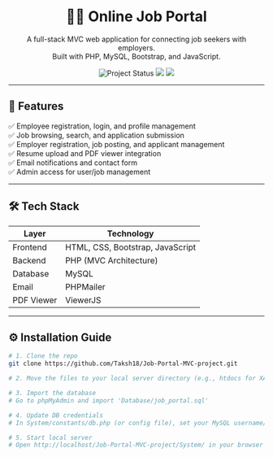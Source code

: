 <h1 align="center">🧑‍💼 Online Job Portal</h1>
<p align="center">
  A full-stack MVC web application for connecting job seekers with employers.<br>
  Built with PHP, MySQL, Bootstrap, and JavaScript.
</p>

<p align="center">
  <img src="https://img.shields.io/badge/status-active-brightgreen" alt="Project Status">
  <img src="https://img.shields.io/badge/language-PHP-blue.svg">
  <img src="https://img.shields.io/badge/license-MIT-lightgrey.svg">
</p>

---

## 🚀 Features

✅ Employee registration, login, and profile management  
✅ Job browsing, search, and application submission  
✅ Employer registration, job posting, and applicant management  
✅ Resume upload and PDF viewer integration  
✅ Email notifications and contact form  
✅ Admin access for user/job management  

---

## 🛠️ Tech Stack

| Layer       | Technology                      |
|-------------|----------------------------------|
| Frontend    | HTML, CSS, Bootstrap, JavaScript |
| Backend     | PHP (MVC Architecture)           |
| Database    | MySQL                            |
| Email       | PHPMailer                        |
| PDF Viewer  | ViewerJS                         |

---



## ⚙️ Installation Guide

```bash
# 1. Clone the repo
git clone https://github.com/Taksh18/Job-Portal-MVC-project.git

# 2. Move the files to your local server directory (e.g., htdocs for XAMPP)

# 3. Import the database
# Go to phpMyAdmin and import 'Database/job_portal.sql'

# 4. Update DB credentials
# In System/constants/db.php (or config file), set your MySQL username/password

# 5. Start local server
# Open http://localhost/Job-Portal-MVC-project/System/ in your browser


